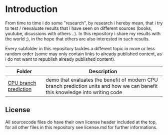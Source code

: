 # Introduction
From time to time i do some "research", by research i hereby mean, that i try to test / reevaluate results that i have seen on different sources (books, youtube, disussions with others ..). In this repository i share my results with the world ;), in the hope that others are also interested in such results.

Every subfolder in this repository tackles a different topic in more or less random order (some may only contain links to already published content, as i do not want to republish already published content).


| Folder | Description |
| --- | --- |
| [CPU branch prediction](Content/CPU_branch_prediction_unit) | demo that evaluates the benefit of modern CPU branch prediction units and how we can benefit this knowledge into writing code |




## License
All sourcecode files do have their own license header included at the top, for all other files in this repository see license.md for further informations.
